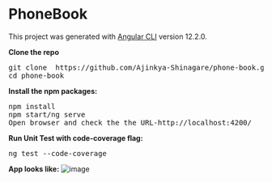 # PhoneBook

This project was generated with [Angular CLI](https://github.com/angular/angular-cli) version 12.2.0.

**Clone the repo**
<pre>
git clone  https://github.com/Ajinkya-Shinagare/phone-book.git
cd phone-book
</pre>

**Install the npm packages:**
<pre>
npm install
npm start/ng serve
Open browser and check the the URL-http://localhost:4200/
</pre>

**Run Unit Test with code-coverage flag:**
<pre>
ng test --code-coverage
</pre>

**App looks like:**
![image](https://user-images.githubusercontent.com/38150013/168536599-2304a948-6688-40b2-a69d-1e14da3e0473.png)

